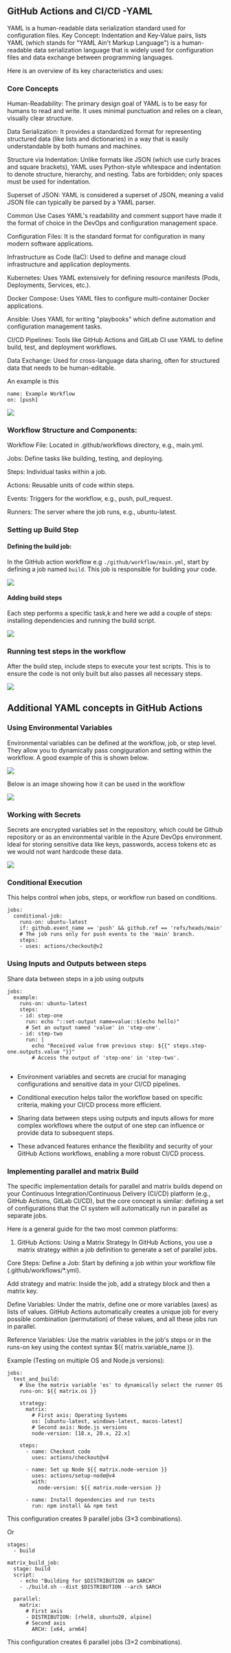 ## GitHub Actions and CI/CD -YAML

YAML is a human-readable data serialization standard used for configuration files. 
Key Concept: Indentation and Key-Value pairs, lists
YAML (which stands for "YAML Ain't Markup Language") is a human-readable data serialization language that is widely used for configuration files and data exchange between programming languages.

Here is an overview of its key characteristics and uses:

### Core Concepts
Human-Readability: The primary design goal of YAML is to be easy for humans to read and write. It uses minimal punctuation and relies on a clean, visually clear structure.


Data Serialization: It provides a standardized format for representing structured data (like lists and dictionaries) in a way that is easily understandable by both humans and machines.

Structure via Indentation: Unlike formats like JSON (which use curly braces and square brackets), YAML uses Python-style whitespace and indentation to denote structure, hierarchy, and nesting. Tabs are forbidden; only spaces must be used for indentation.

Superset of JSON: YAML is considered a superset of JSON, meaning a valid JSON file can typically be parsed by a YAML parser.

Common Use Cases
YAML's readability and comment support have made it the format of choice in the DevOps and configuration management space.

Configuration Files: It is the standard format for configuration in many modern software applications.

Infrastructure as Code (IaC): Used to define and manage cloud infrastructure and application deployments.

Kubernetes: Uses YAML extensively for defining resource manifests (Pods, Deployments, Services, etc.).

Docker Compose: Uses YAML files to configure multi-container Docker applications.

Ansible: Uses YAML for writing "playbooks" which define automation and configuration management tasks.

CI/CD Pipelines: Tools like GitHub Actions and GitLab CI use YAML to define build, test, and deployment workflows.

Data Exchange: Used for cross-language data sharing, often for structured data that needs to be human-editable.

An example is this 

```
name: Example Workflow
on: [push]

```

![](/Img27/1.png)

### Workflow Structure and Components:

Workflow File: Located in .github/workflows directory, e.g., main.yml.

Jobs: Define tasks like building, testing, and deploying.

Steps: Individual tasks within a job.

Actions: Reusable units of code within steps.

Events: Triggers for the workflow, e.g., push, pull_request.

Runners: The server where the job runs, e.g., ubuntu-latest.


### Setting up Build Step

#### Defining the build job: 
In the GitHub action workflow e.g `./github/workflow/main.yml`, start by defining a job named `build`. 
This job is responsible for building your code.  

![](/Img27/7.png)

#### Adding build steps

Each step performs a specific task,k and here we add a couple of steps: installing dependencies and running the build script.

![](/Img27/8.png)

### Running test steps in the workflow

After the build step, include steps to execute your test scripts. This is to ensure the code is not only built but also passes all necessary steps. 

![](/Img27/3.png)

## Additional YAML concepts in GitHub Actions

### Using Environmental Variables

Environmental variables can be defined at the workflow, job, or step level. They allow you to dynamically pass congiguration and setting within the workflow. 
A good example of this is shown below. 

![](/Img27/4.png)

Below is an image showing how it can be used in the workflow

![](/Img27/5.png)

### Working with Secrets

Secrets are encrypted variables set in the repository, which could be Github repository or as an environmental varible in the Azure DevOps environment.
Ideal for storing sensitive data like keys, passwords, access tokens etc as we would not want hardcode these data. 

![](/Img27/6.png)

### Conditional Execution

This helps control when jobs, steps, or workflow run based on conditions.

```
jobs:
  conditional-job:
    runs-on: ubuntu-latest
    if: github.event_name == 'push' && github.ref == 'refs/heads/main'
    # The job runs only for push events to the 'main' branch.
    steps:
    - uses: actions/checkout@v2

```

### Using Inputs and Outputs between steps 

Share data between steps in a job using outputs 

```
jobs:
  example:
    runs-on: ubuntu-latest
    steps:
    - id: step-one
      run: echo "::set-output name=value::$(echo hello)"
      # Set an output named 'value' in 'step-one'.
    - id: step-two
      run: |
        echo "Received value from previous step: ${{" steps.step-one.outputs.value "}}"
        # Access the output of 'step-one' in 'step-two'.


```

* Environment variables and secrets are crucial for managing configurations and sensitive data in your CI/CD pipelines.

* Conditional execution helps tailor the workflow based on specific criteria, making your CI/CD process more efficient.

* Sharing data between steps using outputs and inputs allows for more complex workflows where the output of one step can influence or provide data to subsequent steps.

* These advanced features enhance the flexibility and security of your GitHub Actions workflows, enabling a more robust CI/CD process.


### Implementing parallel and matrix Build

The specific implementation details for parallel and matrix builds depend on your Continuous Integration/Continuous Delivery (CI/CD) platform (e.g., GitHub Actions, GitLab CI/CD), but the core concept is similar: defining a set of configurations that the CI system will automatically run in parallel as separate jobs.

Here is a general guide for the two most common platforms:

1. GitHub Actions: Using a Matrix Strategy
In GitHub Actions, you use a matrix strategy within a job definition to generate a set of parallel jobs.

Core Steps:
Define a Job: Start by defining a job within your workflow file (.github/workflows/*.yml).

Add strategy and matrix: Inside the job, add a strategy block and then a matrix key.

Define Variables: Under the matrix, define one or more variables (axes) as lists of values. GitHub Actions automatically creates a unique job for every possible combination (permutation) of these values, and all these jobs run in parallel.

Reference Variables: Use the matrix variables in the job's steps or in the runs-on key using the context syntax ${{ matrix.variable_name }}.

Example (Testing on multiple OS and Node.js versions):

```
jobs:
  test_and_build:
    # Use the matrix variable 'os' to dynamically select the runner OS
    runs-on: ${{ matrix.os }} 
    
    strategy:
      matrix:
        # First axis: Operating Systems
        os: [ubuntu-latest, windows-latest, macos-latest]
        # Second axis: Node.js versions
        node-version: [18.x, 20.x, 22.x]

    steps:
      - name: Checkout code
        uses: actions/checkout@v4
      
      - name: Set up Node ${{ matrix.node-version }}
        uses: actions/setup-node@v4
        with:
          node-version: ${{ matrix.node-version }}
          
      - name: Install dependencies and run tests
        run: npm install && npm test
```

This configuration creates 9 parallel jobs (3×3 combinations).

Or

```
stages:
  - build

matrix_build_job:
  stage: build
  script:
    - echo "Building for $DISTRIBUTION on $ARCH"
    - ./build.sh --dist $DISTRIBUTION --arch $ARCH

  parallel:
    matrix:
      # First axis
      - DISTRIBUTION: [rhel8, ubuntu20, alpine]
      # Second axis
        ARCH: [x64, arm64]

```

This configuration creates 6 parallel jobs (3×2 combinations).
